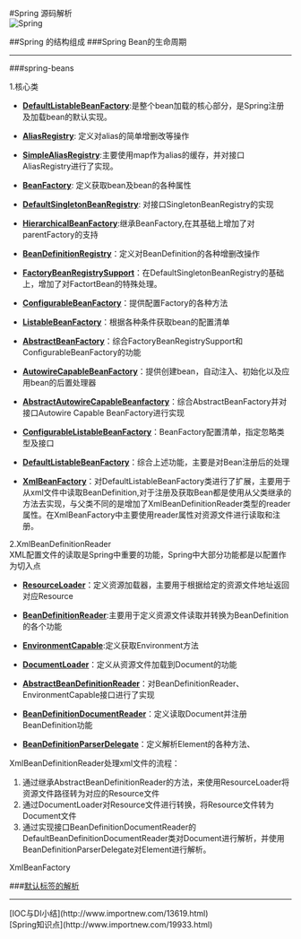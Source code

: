 #Spring 源码解析<br/>
![Spring](https://spring.io/img/spring-logo-3b6f842fa77c3bea3bac17dbce36a101.png)

##Spring 的结构组成
###Spring Bean的生命周期
<hr/>
###spring-beans

1.核心类<br/>
* [**DefaultListableBeanFactory**](https://github.com/WikiDown/spring-framework/blob/master/spring-beans/src/main/java/org/springframework/beans/factory/support/DefaultListableBeanFactory.java):是整个bean加载的核心部分，是Spring注册及加载bean的默认实现。

* [**AliasRegistry**](https://github.com/WikiDown/spring-framework/blob/master/spring-core/src/main/java/org/springframework/core/AliasRegistry.java): 定义对alias的简单增删改等操作

* [**SimpleAliasRegistry**](https://github.com/WikiDown/spring-framework/blob/master/spring-core/src/main/java/org/springframework/core/SimpleAliasRegistry.java):主要使用map作为alias的缓存，并对接口AliasRegistry进行了实现。

* [**BeanFactory**](https://github.com/WikiDown/spring-framework/blob/master/spring-beans/src/main/java/org/springframework/beans/factory/BeanFactory.java): 定义获取bean及bean的各种属性

* [**DefaultSingletonBeanRegistry**](https://github.com/WikiDown/spring-framework/blob/master/spring-beans/src/main/java/org/springframework/beans/factory/support/DefaultSingletonBeanRegistry.java): 对接口SingletonBeanRegistry的实现

* [**HierarchicalBeanFactory**](https://github.com/WikiDown/spring-framework/blob/master/spring-beans/src/main/java/org/springframework/beans/factory/HierarchicalBeanFactory.java):继承BeanFactory,在其基础上增加了对parentFactory的支持

* [**BeanDefinitionRegistry**](https://github.com/WikiDown/spring-framework/blob/master/spring-beans/src/main/java/org/springframework/beans/factory/BeanDefinitionRegistry.java)：定义对BeanDefinition的各种增删改操作

* [**FactoryBeanRegistrySupport**](https://github.com/WikiDown/spring-framework/blob/master/spring-beans/src/main/java/org/springframework/beans/factory/FactoryBeanRegistrySupport.java)：在DefaultSingletonBeanRegistry的基础上，增加了对FactortBean的特殊处理。

* [**ConfigurableBeanFactory**](https://github.com/WikiDown/spring-framework/blob/master/spring-beans/src/main/java/org/springframework/beans/factory/config/ConfigurableBeanFactory.java)：提供配置Factory的各种方法

* [**ListableBeanFactory**](https://github.com/WikiDown/spring-framework/blob/master/spring-beans/src/main/java/org/springframework/beans/factory/ListableBeanFactory.java)：根据各种条件获取bean的配置清单

* [**AbstractBeanFactory**](https://github.com/WikiDown/spring-framework/blob/master/spring-beans/src/main/java/org/springframework/beans/factory/support/AbstractBeanFactory.java)：综合FactoryBeanRegistrySupport和ConfigurableBeanFactory的功能

* [**AutowireCapableBeanFactory**](https://github.com/WikiDown/spring-framework/blob/master/spring-beans/src/main/java/org/springframework/beans/factory/config/AutowireCapableBeanFactory.java)：提供创建bean，自动注入、初始化以及应用bean的后置处理器

* [**AbstractAutowireCapableBeanfactory**](https://github.com/WikiDown/spring-framework/blob/master/spring-beans/src/main/java/org/springframework/beans/factory/support/AbstractAutowireCapableBeanfactory.java)：综合AbstractBeanFactory并对接口Autowire Capable BeanFactory进行实现

* [**ConfigurableListableBeanFactory**](https://github.com/WikiDown/spring-framework/blob/master/spring-beans/src/main/java/org/springframework/beans/factory/config/ConfigurableListableBeanFactory.java)：BeanFactory配置清单，指定忽略类型及接口

* [**DefaultListableBeanFactory**](https://github.com/WikiDown/spring-framework/blob/master/spring-beans/src/main/java/org/springframework/beans/factory/support/DefaultListableBeanFactory.java)：综合上述功能，主要是对Bean注册后的处理

* [**XmlBeanFactory**](https://github.com/WikiDown/spring-framework/blob/master/spring-beans/src/main/java/org/springframework/beans/factory/xml/XmlBeanFactory.java)：对DefaultListableBeanFactory类进行了扩展，主要用于从xml文件中读取BeanDefinition,对于注册及获取Bean都是使用从父类继承的方法去实现，与父类不同的是增加了XmlBeanDefinitionReader类型的reader属性。在XmlBeanFactory中主要使用reader属性对资源文件进行读取和注册。

2.XmlBeanDefinitionReader<br/>
XML配置文件的读取是Spring中重要的功能，Spring中大部分功能都是以配置作为切入点
 
* [**ResourceLoader**](https://github.com/WikiDown/spring-framework/blob/master/spring-core/src/main/java/org/springframework/core/io/ResourceLoader.java)：定义资源加载器，主要用于根据给定的资源文件地址返回对应Resource

* [**BeanDefinitionReader**](https://github.com/WikiDown/spring-framework/blob/master/spring-beans/src/main/java/org/springframework/beans/factory/support/BeanDefinitionReader.java):主要用于定义资源文件读取并转换为BeanDefinition的各个功能

* [**EnvironmentCapable**](https://github.com/WikiDown/spring-framework/blob/master/spring-core/src/main/java/org/springframework/core/env/EnvironmentCapable.java):定义获取Environment方法

* [**DocumentLoader**](https://github.com/WikiDown/spring-framework/blob/master/spring-beans/src/main/java/org/springframework/beans/factory/xml/DocumentLoader.java)：定义从资源文件加载到Document的功能

* [**AbstractBeanDefinitionReader**](https://github.com/WikiDown/spring-framework/blob/master/spring-beans/src/main/java/org/springframework/beans/factory/support/AbstractBeanDefinitionReader.java)：对BeanDefinitionReader、EnvironmentCapable接口进行了实现

* [**BeanDefinitionDocumentReader**](https://github.com/WikiDown/spring-framework/blob/master/spring-beans/src/main/java/org/springframework/beans/factory/xml/BeanDefinitionDocumentReader.java)：定义读取Document并注册BeanDefinition功能

* [**BeanDefinitionParserDelegate**](https://github.com/WikiDown/spring-framework/blob/master/spring-beans/src/main/java/org/springframework/beans/factory/xml/BeanDefinitionParserDelegate.java)：定义解析Element的各种方法、

XmlBeanDefinitionReader处理xml文件的流程：<br/>

1. 通过继承AbstractBeanDefinitionReader的方法，来使用ResourceLoader将资源文件路径转为对应的Resource文件
2. 通过DocumentLoader对Resource文件进行转换，将Resource文件转为Document文件
3. 通过实现接口BeanDefinitionDocumentReader的DefaultBeanDefinitionDocumentReader类对Document进行解析，并使用BeanDefinitionParserDelegate对Element进行解析。


XmlBeanFactory

###[默认标签的解析](https://github.com/WikiDown/mvn-repository/blob/master/Spring/Chapter%203.md)


<hr/>
[IOC与DI小结](http://www.importnew.com/13619.html)<br/>
[Spring知识点](http://www.importnew.com/19933.html)



